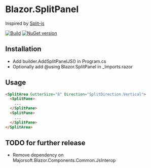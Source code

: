 # Blazor.SplitPanel
Inspired by [Split-js](https://split.js.org/)

[![Build](https://github.com/bigboystoffe/Blazor.SplitPanel/actions/workflows/dotnet.yml/badge.svg)](https://github.com/bigboystoffe/Blazor.SplitPanel/actions/workflows/dotnet.yml)
[![NuGet version](https://badge.fury.io/nu/Blazor.SplitPanel.svg)](https://badge.fury.io/nu/Blazor.SplitPanel)

## Installation
- Add builder.AddSplitPanelJS() in Program.cs
- Optionally add @using Blazor.SplitPanel in _Imports.razor

## Usage 
```HTML
<SplitArea GutterSize="8" Direction="SplitDirection.Vertical">
  <SplitPane>
    ...
  </SplitPane>
  <SplitPane>
    ...
  </SplitPane>
</SplitArea>
```

## TODO for further release
- Remove dependency on Majorsoft.Blazor.Components.Common.JsInterop
